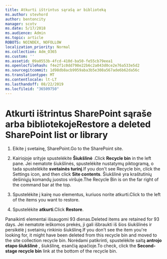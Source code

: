 ```yaml
---
title: Atkurti ištrintus sąrašą ar biblioteką
ms.author: stevhord
author: bentoncity
manager: scotv
ms.date: 5/17/2018
ms.audience: Admin
ms.topic: article
ROBOTS: NOINDEX, NOFOLLOW
localization_priority: Normal
ms.collection: Adm_O365
ms.custom: ''
ms.assetid: 09a0553b-4fcd-410d-ba50-fe55cb79eea1
ms.openlocfilehash: f4e2f1c0dd798e22b6c2a043d0ce2e76a533e5d2
ms.sourcegitcommit: 1d98db8acb9959aba3b5e308a567ade6b62da56c
ms.translationtype: MT
ms.contentlocale: lt-LT
ms.lasthandoff: 08/22/2019
ms.locfileid: "36509750"
---
```

# <a name="restore-a-deleted-sharepoint-list-or-library"></a><span data-ttu-id="899d1-102">Atkurti ištrintus SharePoint sąraše arba bibliotekoje</span><span class="sxs-lookup"><span data-stu-id="899d1-102">Restore a deleted SharePoint list or library</span></span>

1. <span data-ttu-id="899d1-103">Eikite į svetainę, SharePoint.</span><span class="sxs-lookup"><span data-stu-id="899d1-103">Go to the SharePoint site.</span></span>
    
2. <span data-ttu-id="899d1-104">Kairiojoje srityje spustelėkite **Šiukšlinė** .</span><span class="sxs-lookup"><span data-stu-id="899d1-104">Click **Recycle bin** in the left pane.</span></span> <span data-ttu-id="899d1-105">Jei nematote šiukšlinės, spustelėkite nustatymų piktogramą, o tada spustelėkite **svetainės turinį**.</span><span class="sxs-lookup"><span data-stu-id="899d1-105">If you don't see Recycle bin, click the Settings icon, and then click **Site contents**.</span></span> <span data-ttu-id="899d1-106">Šiukšlinė yra kraštutinių dešiniųjų komandų juostos viršuje.</span><span class="sxs-lookup"><span data-stu-id="899d1-106">The Recycle Bin is on the far right of the command bar at the top.</span></span>
    
3. <span data-ttu-id="899d1-107">Spustelėkite į kairę nuo elementus, kuriuos norite atkurti.</span><span class="sxs-lookup"><span data-stu-id="899d1-107">Click to the left of the items you want to restore.</span></span>
    
4. <span data-ttu-id="899d1-108">Spustelėkite **atkurti**.</span><span class="sxs-lookup"><span data-stu-id="899d1-108">Click **Restore**.</span></span>
    
<span data-ttu-id="899d1-109">Panaikinti elementai išsaugomi 93 dienas.</span><span class="sxs-lookup"><span data-stu-id="899d1-109">Deleted items are retained for 93 days.</span></span> <span data-ttu-id="899d1-110">Jei nematote ieškomos prekės, ji gali išbraukti iš šios šiukšlinės ir persikėlė į svetainių rinkinio šiukšlinę.</span><span class="sxs-lookup"><span data-stu-id="899d1-110">If you don't see the item you're looking for, it might have been deleted from this recycle bin and moved to the site collection recycle bin.</span></span> <span data-ttu-id="899d1-111">Norėdami patikrinti, spustelėkite saitą **antrojo etapo šiukšlinė** , šiukšlinę, esančią apačioje.</span><span class="sxs-lookup"><span data-stu-id="899d1-111">To check, click the **Second-stage recycle bin** link at the bottom of the recycle bin.</span></span> 
  

